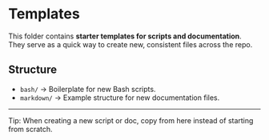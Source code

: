 # Templates

This folder contains **starter templates for scripts and documentation**.  
They serve as a quick way to create new, consistent files across the repo.

## Structure

- `bash/` → Boilerplate for new Bash scripts.  
- `markdown/` → Example structure for new documentation files.  

---

Tip: When creating a new script or doc, copy from here instead of starting from scratch.
